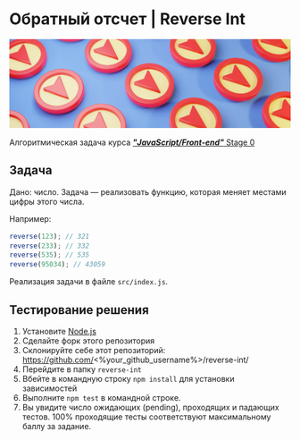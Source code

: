 # **Обратный отсчет**  |  **Reverse Int**

![Reverse Int](./public/arrow.jpg)

Алгоритмическая задача курса [**_"JavaScript/Front-end"_** Stage 0](https://rs.school/js-stage0/)
## Задача

Дано: число. Задача — реализовать функцию, которая меняет местами цифры этого числа.

Например:
```js
reverse(123); // 321
reverse(233); // 332
reverse(535); // 535
reverse(95034); // 43059
```

Реализация задачи в файле `src/index.js`.

## Тестирование решения
1. Установите [Node.js](https://nodejs.org/en/download/)
2. Сделайте форк этого репозитория
3. Склонируйте себе этот репозиторий: https://github.com/<%your_github_username%>/reverse-int/
4. Перейдите в папку `reverse-int`
5. Вбейте в командную строку `npm install` для установки зависимостей
6. Выполните `npm test` в командной строке.
7. Вы увидите число ожидающих (pending), проходящих и падающих тестов. 100% проходящие тесты соответствуют максимальному баллу за задание.

